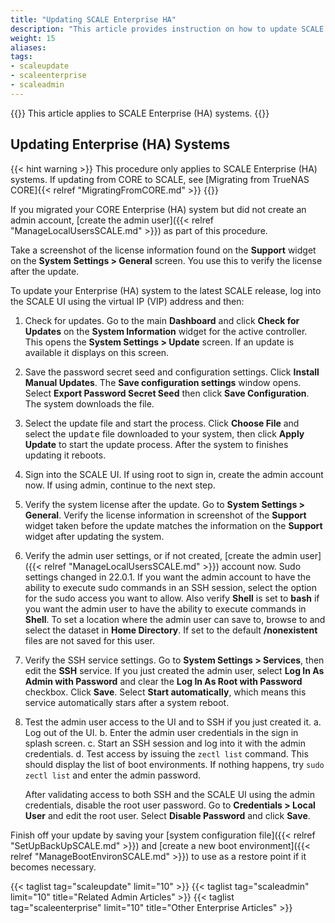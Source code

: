 ```yaml
---
title: "Updating SCALE Enterprise HA"
description: "This article provides instruction on how to update SCALE Enterprise (HA) to a new release."
weight: 15
aliases:
tags:
- scaleupdate
- scaleenterprise
- scaleadmin
---
```


{{<enterprise>}}
This article applies to SCALE Enterprise (HA) systems.
{{</enterprise>}}

## Updating Enterprise (HA) Systems
{{< hint warning >}}
This procedure only applies to SCALE Enterprise (HA) systems. If updating from CORE to SCALE, see [Migrating from TrueNAS CORE]{{< relref "MigratingFromCORE.md" >}}
{{</hint >}}

If you migrated your CORE Enterprise (HA) system but did not create an admin account, [create the admin user]({{< relref "ManageLocalUsersSCALE.md" >}}) as part of this procedure.

Take a screenshot of the license information found on the **Support** widget on the **System Settings > General** screen. You use this to verify the license after the update.

To update your Enterprise (HA) system to the latest SCALE release, log into the SCALE UI using the virtual IP (VIP) address and then:

1. Check for updates. Go to the main **Dashboard** and click **Check for Updates** on the **System Information** widget for the active controller. 
   This opens the **System Settings > Update** screen. If an update is available it displays on this screen.

2. Save the password secret seed and configuration settings. Click **Install Manual Updates**. The **Save configuration settings** window opens. 
   Select **Export Password Secret Seed** then click **Save Configuration**. The system downloads the file.

3. Select the update file and start the process. 
   Click **Choose File** and select the <kbd>update</kbd> file downloaded to your system, then click **Apply Update** to start the update process.
   After the system to finishes updating it reboots.

4. Sign into the SCALE UI. If using root to sign in, create the admin account now.
   If using admin, continue to the next step.

5. Verify the system license after the update. Go to **System Settings > General**.
   Verify the license information in screenshot of the **Support** widget taken before the update matches the information on the **Support** widget after updating the system.  

6. Verify the admin user settings, or if not created, [create the admin user]({{< relref "ManageLocalUsersSCALE.md" >}}) account now. 
   Sudo settings changed in 22.0.1. If you want the admin account to have the ability to execute sudo commands in an SSH session, select the option for the sudo access you want to allow. 
   Also verify **Shell** is set to **bash** if you want the admin user to have the ability to execute commands in **Shell**. 
   To set a location where the admin user can save to, browse to and select the dataset in **Home Directory**. If set to the default **/nonexistent** files are not saved for this user.

7. Verify the SSH service settings. Go to **System Settings > Services**, then edit the **SSH** service. 
   If you just created the admin user, select **Log In As Admin with Password** and clear the **Log In As Root with Password** checkbox. Click **Save**. Select **Start automatically**, which means this service automatically stars after a system reboot.

8. Test the admin user access to the UI and to SSH if you just created it. 
   a. Log out of the UI. 
   b. Enter the admin user credentials in the sign in splash screen. 
   c. Start an SSH session and log into it with the admin credentials. 
   d. Test access by issuing the `zectl list` command. 
      This should display the list of boot environments. If nothing happens, try `sudo zectl list` and enter the admin password. 
   
   After validating access to both SSH and the SCALE UI using the admin credentials, disable the root user password. 
   Go to **Credentials > Local User** and edit the root user. Select **Disable Password** and click **Save**.

Finish off your update by saving your [system configuration file]({{< relref "SetUpBackUpSCALE.md" >}}) and [create a new boot environment]({{< relref "ManageBootEnvironSCALE.md" >}}) to use as a restore point if it becomes necessary.

{{< taglist tag="scaleupdate" limit="10" >}}
{{< taglist tag="scaleadmin" limit="10" title="Related Admin Articles" >}}
{{< taglist tag="scaleenterprise" limit="10" title="Other Enterprise Articles" >}}
